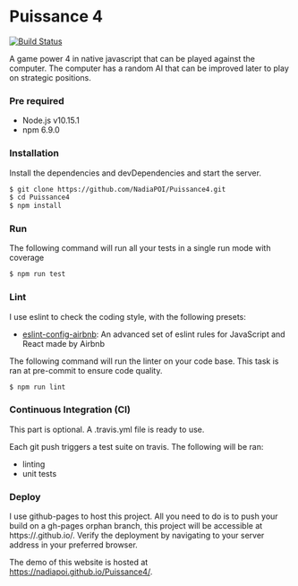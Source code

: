 # Puissance 4

[![Build Status](https://travis-ci.org/NadiaPOI/Puissance4.svg?branch=master)](https://travis-ci.org/NadiaPOI/Puissance4)

A game power 4 in native javascript that can be played against the computer. The computer has a random AI that can be improved later to play on strategic positions.

### Pre required

  - Node.js v10.15.1
  - npm 6.9.0

### Installation

Install the dependencies and devDependencies and start the server.

```sh
$ git clone https://github.com/NadiaPOI/Puissance4.git
$ cd Puissance4
$ npm install
```

### Run
The following command will run all your tests in a single run mode with coverage
```sh
$ npm run test
```

### Lint

I use eslint to check the coding style, with the following presets:

- [eslint-config-airbnb](https://www.npmjs.com/package/eslint-config-airbnb-base): An advanced set of eslint rules for JavaScript and React made by Airbnb

The following command will run the linter on your code base. This task is ran at pre-commit to ensure code quality.
```sh
$ npm run lint
```

### Continuous Integration (CI)
This part is optional. A .travis.yml file is ready to use.

Each git push triggers a test suite on travis. The following will be ran:

- linting
- unit tests

### Deploy

I use github-pages to host this project. All you need to do is to push your build on a gh-pages orphan branch, this project will be accessible at https://<owner>.github.io/<repo>.
Verify the deployment by navigating to your server address in your preferred browser.

The demo of this website is hosted at https://nadiapoi.github.io/Puissance4/.